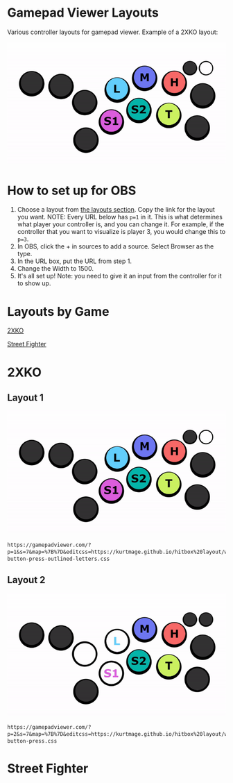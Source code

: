# Gamepad Viewer Layouts

Various controller layouts for gamepad viewer. Example of a 2XKO layout:

![](https://github.com/KurtMage/KurtMage.github.io/blob/main/gifs/white%20buttons%20with%20border.gif)

# How to set up for OBS
1. Choose a layout from [the layouts section](#layouts-by-game). Copy the link for the layout you want.
NOTE: Every URL below has `p=1` in it. This is what determines what player your controller is, and you can change it. For example, if the controller that you want to visualize is player 3, you would change this to `p=3`.
2. In OBS, click the + in sources to add a source. Select Browser as the type.
3. In the URL box, put the URL from step 1.
4. Change the Width to 1500.
5. It's all set up! 
Note: you need to give it an input from the controller for it to show up.


# Layouts by Game
[2XKO](#2xko)

[Street Fighter](#street-fighter)

# 2XKO
## Layout 1
![](https://github.com/KurtMage/KurtMage.github.io/blob/main/gifs/white%20buttons%20with%20border.gif)
```
https://gamepadviewer.com/?p=1&s=7&map=%7B%7D&editcss=https://kurtmage.github.io/hitbox%20layout/white-button-press-outlined-letters.css
```
## Layout 2
![](https://github.com/KurtMage/KurtMage.github.io/blob/main/gifs/white%20pressed%20buttons.gif)
```
https://gamepadviewer.com/?p=2&s=7&map=%7B%7D&editcss=https://kurtmage.github.io/hitbox%20layout/white-button-press.css
```




# Street Fighter
